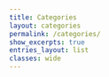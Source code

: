 ```yaml
---
title: Categories
layout: categories
permalink: /categories/
show_excerpts: true
entries_layout: list
classes: wide
---
```


